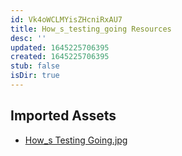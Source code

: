 ```yaml
---
id: Vk4oWCLMYisZHcniRxAU7
title: How_s_testing_going Resources
desc: ''
updated: 1645225706395
created: 1645225706395
stub: false
isDir: true
---
```

## Imported Assets
- [How_s Testing Going.jpg](/assets/how_s-testing-going-Y0cfmHsdJ3Fp.jpg)
